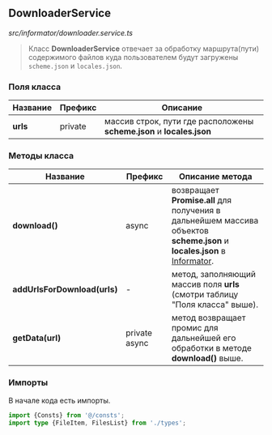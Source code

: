 ## DownloaderService

_src/informator/downloader.service.ts_

> Класс **DownloaderService** отвечает за обработку маршрута(пути) содержимого файлов куда пользователем будут загружены `scheme.json` и `locales.json`.

### Поля класса

| Название       | Префикс | Описание                                                              |
|----------------|---------|-----------------------------------------------------------------------|
| **urls**       | private | массив строк, пути где расположены **scheme.json** и **locales.json** |

### Методы класса

| Название                     | Префикс       | Описание метода                                                                                                                          |
|------------------------------|---------------|------------------------------------------------------------------------------------------------------------------------------------------|
| **download()**               | async         | возвращает **Promise.all** для получения в дальнейшем массива объектов **scheme.json** и **locales.json** в [Informator](INFORMATOR.md). |
| **addUrlsForDownload(urls)** | -             | метод, заполняющий массив поля **urls** (смотри таблицу "Поля класса" выше).                                                             |
| **getData(url)**             | private async | метод возвращает промис для дальнейшей его обработки в методе **download()** выше.                                                       |


### Импорты

В начале кода есть импорты.

```ts
import {Consts} from '@/consts';
import type {FileItem, FilesList} from './types';
```
